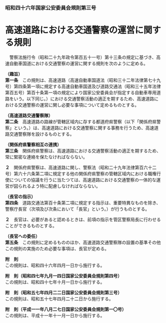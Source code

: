 ### 昭和四十六年国家公安委員会規則第三号  
# 高速道路における交通警察の運営に関する規則  
　警察法施行令（昭和二十九年政令第百五十一号）第十三条の規定に基づき、高速自動車国道における交通警察の運営に関する規則を次のように定める。  
  
**（趣旨）**  
**第一条**　この規則は、高速道路（高速自動車国道法（昭和三十二年法律第七十九号）第四条第一項に規定する高速自動車国道及び道路交通法（昭和三十五年法律第百五号）第百十条第一項の規定により国家公安委員会が指定する自動車専用道路をいう。以下同じ。）における交通警察活動の適正を期するため、高速道路における交通警察の運営に関し必要な事項について定めるものとする。  
  
**（高速道路交通警察隊）**  
**第二条**　高速道路の路線が管轄区域内に存する都道府県警察（以下「関係府県警察」という。）は、高速道路における交通警察に関する事務を行うため、高速道路交通警察隊を設けるものとする。  
  
**（関係府県警察相互の連携）**  
**第三条**　関係府県警察は、高速道路における交通警察活動の適正を期するため、常に緊密な連絡を保たなければならない。  
  
**２**　関係府県警察は、高速道路に関し、警察法（昭和二十九年法律第百六十二号）第六十六条第二項に規定する他の関係府県警察の管轄区域内における職権行使についての協議を行うに当たつては、高速道路における交通警察の一体的な運営が図られるよう特に配慮しなければならない。  
  
**（長官の指示）**  
**第四条**　道路交通法第百十条第二項に規定する指示は、重要特異なものを除き、警察庁長官（次項及び次条において「長官」という。）が行うものとする。  
  
**２**　長官は、必要があると認めるときは、前項の指示を管区警察局長に行わせることができるものとする。  
  
**（長官への委任）**  
**第五条**　この規則に定めるもののほか、高速道路交通警察隊の設置の基準その他この規則の実施のため必要な事項は、長官が定める。  
  
**附　則**  
この規則は、昭和四十六年四月一日から施行する。  
  
**附　則（昭和四七年九月一四日国家公安委員会規則第四号）**  
この規則は、昭和四十七年十月一日から施行する。  
  
**附　則（昭和五七年四月二二日国家公安委員会規則第三号）**  
この規則は、昭和五十七年四月二十二日から施行する。  
  
**附　則（平成一一年八月二七日国家公安委員会規則第一〇号）**  
この規則は、平成十一年十一月一日から施行する。  
  
